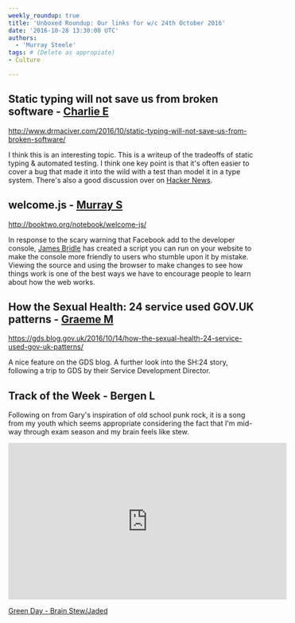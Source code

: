 ```yaml
---
weekly_roundup: true
title: 'Unboxed Roundup: Our links for w/c 24th October 2016'
date: '2016-10-28 13:30:00 UTC'
authors:
  - 'Murray Steele'
tags: # (Delete as appropiate)
- Culture

---
```


## Static typing will not save us from broken software - [Charlie E](/team#charlie-egan)

http://www.drmaciver.com/2016/10/static-typing-will-not-save-us-from-broken-software/

I think this is an interesting topic. This is a writeup of the tradeoffs of
static typing & automated testing. I think one key point is that it's often
easier to cover a bug that made it into the wild with a test than model it
in a type system. There's also a good discussion over on [Hacker
News](https://news.ycombinator.com/item?id=12774024).

## welcome.js - [Murray S](/team#murray-steele)

http://booktwo.org/notebook/welcome-js/

In response to the scary warning that Facebook add to the developer console,
[James Bridle](http://booktwo.org/) has created a script you can run on your
website to make the console more friendly to users who stumble upon it by
mistake.  Viewing the source and using the browser to make changes to see how
things work is one of the best ways we have to encourage people to learn about
how the web works.

## How the Sexual Health: 24 service used GOV.UK patterns - [Graeme M](/team#graeme-mccubbin)

https://gds.blog.gov.uk/2016/10/14/how-the-sexual-health-24-service-used-gov-uk-patterns/

A nice feature on the GDS blog. A further look into the SH:24 story, following
a trip to GDS by their Service Development Director.

## Track of the Week - Bergen L

Following on from Gary's inspiration of old school punk rock, it is a song from my youth which seems appropriate considering the fact that I'm mid-way through exam season and my brain feels like stew.

<iframe width="560" height="315" src="https://www.youtube.com/embed/UNq9gmY_Oz4" frameborder="0" allowfullscreen></iframe>

[Green Day - Brain Stew/Jaded](https://www.youtube.com/watch?v=UNq9gmY_Oz4)
